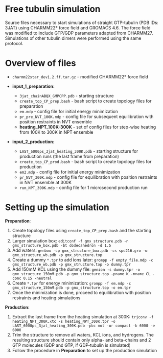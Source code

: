 # Free tubulin simulation

Source files necessary to start simulations of straight GTP-tubulin (PDB IDs: 3JAT) using CHARMM22* force field and GROMACS 4.6. The force field was modified to include GTP/GDP parameters adapted from CHARMM27. Simulations of other tubulin dimers were performed using the same protocol.

# Overview of files

* `charmm22star_dev1.2.ff.tar.gz` - modified CHARMM22* force field

* **input_1_preparation**:
  * `3jat_chainABQX_GMPCPP.pdb` - starting structure
  * `create_top_CP_prep.bash` - bash script to create topology files for preparation
  * `em.mdp` - config file for initial energy minimization
  * `pr_pre_NVT_100K.mdp` - config file for subsequent equilibration with position restraints in NVT ensemble
  * **heating_NPT_100K-300K** - set of config files for step-wise heating from 100K to 300K in NPT ensemble

* **input_2_production**:
  * `LAST_6000ps_3jat_heating_300K.pdb` - starting structure for production runs (the last frame from preparation)
  * `create_top_CP_prod.bash` - bash script to create topology files for production
  * `em2.mdp` - config file for initial energy minimization
  * `pr_NVT_300K.mdp` - config file for equilibration with position restraints in NVT ensemble at 300K
  * `run_NPT_300K.mdp` - config file for 1 microsecond production run

# Setting up the simulation

**Preparation**:
 1. Create topology files using `create_top_CP_prep.bash` and the starting structure
 2. Larger simulation box: `editconf -f gmx_structure.pdb -n gmx_structure_box.pdb -bt dodecahedron -d 1.5`
 3. Add waters: `genbox -cp gmx_structure_box.pdb -cs spc216.gro -o gmx_structure_wb.pdb -p gmx_structure.top`
 4. Create a dummy `*.tpr` to add ions later: `grompp -f empty_file.mdp -c gmx_structure_wb.pdb -p gmx_structure.top -o dummy.tpr`
 5. Add 150mM KCL using the dummy file: `genion -s dummy.tpr -o gmx_structure_150mM.pdb -p gmx_structure.top -pname K -nname CL -conc 0.15 -neutral`
 6. Create `*.tpr` for energy minimization: `grompp -f em.mdp -c gmx_structure_150mM.pdb -p gmx_structure.top -o em.tpr`
 7. Once the minimization is done, proceed to equilibration with position restraints and heating simulations
 
 **Production**:
  1. Extract the last frame from the heating simulation at 300K: `trjconv -f heating_NPT_300K.xtc -s heating_NPT_300K.tpr -o LAST_6000ps_3jat_heating_300K.pdb -pbc mol -ur compact -b 6000 -e 6000`
  2. Trim the structure to remove all waters, KCL ions, and hydrogens. The resulting structure should contain only alpha- and beta-chains and 2 GTP molecules (GDP and GTP, if GDP-tubulin is simulated)
  3. Follow the procedure in **Preparation** to set up the production simulation
